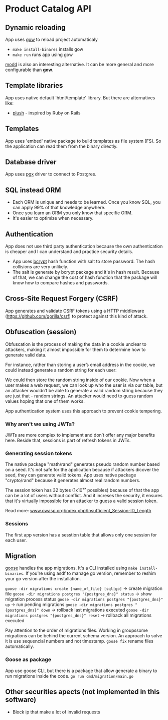 # Product Catalog API

## Dynamic reloading

App uses [gow](https://github.com/mitranim/gow) to reload project automaticaly

- `make install-binares` installs gow
- `make run` runs app using gow

[modd](https://github.com/cortesi/modd) is also an interesting alternative. It can be more general and more configurable than **gow**.

## Template libraries

App uses native default 'html/template' library. But there are alternatives like:

- [plush](https://github.com/gobuffalo/plush) - inspired by Ruby on Rails

## Templates

App uses 'embed' native package to build templates as file system (FS). So the application can read them from the binary directly.

## Database driver

App uses [pgx](https://github.com/jackc/pgx) driver to connect to Postgres.

## SQL instead ORM

- Each ORM is unique and needs to be learned. Once you know SQL, you can apply 99% of that knowledge anywhere.
- Once you learn an ORM you only know that specific ORM.
- It's easier to optimize when necessary.

## Authentication

App does not use third party authentication because the own authentication is cheaper and I can understand and practice security details.

- App uses [bcrypt](https://en.wikipedia.org/wiki/Bcrypt) hash function with salt to store password. The hash collisions are very unlikely.
- The salt is generate by bcrypt package and it's in hash result. Because of that, we can change the cost of hash function that the package will know how to compare hashes and passwords.

## Cross-Site Request Forgery (CSRF)

App generates and validate CSRF tokens using a HTTP middleware (https://github.com/gorilla/csrf) to protect against this kind of attack.

## Obfuscation (session)

Obfuscation is the process of making the data in a cookie unclear to attackers, making it almost impossible for them to determine how to generate valid data.

For instance, rather than storing a user’s email address in the cookie, we could instead generate a random string for each user:

We could then store the random string inside of our cookie. Now when a user makes a web request, we can look up who the user is via our table, but an attacker wouldn’t be able to generate a valid random string because they are just that - random strings. An attacker would need to guess random values hoping that one of them works.

App authentication system uses this approach to prevent cookie tempering.

### Why aren't we using JWTs?

JWTs are more complex to implement and don’t offer any major benefits here. Beside that, sessions is part of refresh tokens in JWTs.

### Generating session tokens

The native package "math/rand" generates pseudo random number based on a seed. It's not safe for the application because if attackers dicover the seed, they can generate valid tokens. App uses native package "crypto/rand" because it generates almost real random numbers.

The session token has 32 bytes (1x10⁷⁷ possibles) because of that the app can be a lot of users without conflict. And it increses the security, it ensures that it's virtually impossible for an attacker to guess a valid session token.

Read more: www.owasp.org/index.php/Insufficient_Session-ID_Length

### Sessions

The first app version has a sesstion table that allows only one session for each user.

## Migration

[goose](https://github.com/pressly/goose) handles the app migrations. It's a CLI installed using `make install-binaries`. If you're using asdf to manage go version, remember to reshim your go version after the installation.

`goose -dir migrations create {name_of_file} [sql|go]` -> create migration file
`goose -dir migrations postgres "{postgres_dns}" status` -> show migration process status
`goose -dir migrations postgres "{postgres_dns}" up` -> run pending migrations
`goose -dir migrations postgres "{postgres_dns}" down` -> rollback last migrations executed
`goose -dir migrations postgres "{postgres_dns}" reset` -> rollback all migrations executed


Pay attention to the order of migrations files. Working in groupssome migrations can be behind the current schema version. An approach to solve it is use sequencial numbers and not timestamp. `goose fix` rename files automatically.

### Goose as package

App use goose CLI, but there is a package that allow generate a binary to run migrations inside the code. `go run cmd/migration/main.go`

## Other securities apects (not implemented in this software)

- Block ip that make a lot of invalid requests
